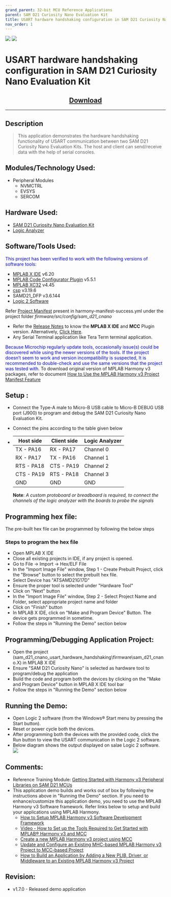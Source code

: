 ```yaml
---
grand_parent: 32-bit MCU Reference Applications
parent: SAM D21 Curiosity Nano Evaluation Kit
title: USART hardware handshaking configuration in SAM D21 Curiosity Nano Evaluation Kit 
nav_order: 1
---
```

<img src = "images/microchip_logo.png">
<img src = "images/microchip_mplab_harmony_logo_small.png">

# USART hardware handshaking configuration in SAM D21 Curiosity Nano Evaluation Kit
<h2 align="center"> <a href="https://github.com/Microchip-MPLAB-Harmony/reference_apps/releases/latest/download/sam_d21_cnano_usart_hardware_handshaking.zip" > Download </a> </h2>

-----
## Description

>  This application demonstrates the hardware handshaking functionality of USART communication between two SAM D21 Curiosity Nano Evaluation Kits. The host and client can send/receive data with the help of serial consoles.

## Modules/Technology Used:

- Peripheral Modules      
	- NVMCTRL
	- EVSYS
	- SERCOM

## Hardware Used:

- [SAM D21 Curiosity Nano Evaluation Kit](https://www.microchip.com/en-us/development-tool/dm320119)   
- [Logic Analyzer](https://www.saleae.com/collections/logic-analyzers)

## Software/Tools Used:

<span style="color:blue"> This project has been verified to work with the following versions of software tools:</span>  

- [MPLAB X IDE](https://www.microchip.com/en-us/tools-resources/develop/mplab-x-ide) v6.20
- [MPLAB Code Configurator Plugin](https://www.microchip.com/en-us/tools-resources/configure/mplab-code-configurator)  v5.5.1
- [MPLAB XC32](https://www.microchip.com/en-us/tools-resources/develop/mplab-xc-compilers) v4.45
- [csp](https://github.com/Microchip-MPLAB-Harmony/csp) v3.19.6
- SAMD21_DFP v3.6.144
- [Logic 2 Software](https://www.saleae.com/pages/downloads?gad_source=1&gclid=CjwKCAjwxNW2BhAkEiwA24Cm9KGLD_xHCPJBRtSgUNVujkZRvFqLfVWTLGalrLMckyYz-9VuEeG6wxoCTWQQAvD_BwE) 

Refer [Project Manifest](./firmware/src/config/sam_d21_cnano/harmony-manifest-success.yml) present in harmony-manifest-success.yml under the project folder *firmware/src/config/sam_d21_cnano*  

- Refer the [Release Notes](../../../release_notes.md#microchip-mplab-harmony-3-release-notes) to know the **MPLAB X IDE** and **MCC** Plugin version. Alternatively, [Click Here](https://github.com/Microchip-MPLAB-Harmony/reference_apps/blob/master/release_notes.md#microchip-mplab-harmony-3-release-notes).  
- Any Serial Terminal application like Tera Term terminal application.

<span style="color:blue"> Because Microchip regularly update tools, occasionally issue(s) could be discovered while using the newer versions of the tools. If the project doesn’t seem to work and version incompatibility is suspected, It is recommended to double-check and use the same versions that the project was tested with. </span> To download original version of MPLAB Harmony v3 packages, refer to document [How to Use the MPLAB Harmony v3 Project Manifest Feature](https://ww1.microchip.com/downloads/en/DeviceDoc/How-to-Use-the-MPLAB-Harmony-v3-Project-Manifest-Feature-DS90003305.pdf)


## Setup :
- Connect the Type-A male to Micro-B USB cable to Micro-B DEBUG USB port (J900) to program and debug the SAM D21 Curiosity Nano Evaluation Kit. 
- Connect the pins according to the table given below

- |Host side|Client side|Logic Analyzer|
    |----------|----------|--------|
    |TX - PA16|RX - PA17|Channel 0|
    |RX - PA17|TX - PA16|Channel 1|
	|RTS - PA18|CTS - PA19|Channel 2|
	|CTS - PA19|RTS - PA18|Channel 3|
    |GND|GND|GND|
	
	**Note**: *A custom protoboard or breadboard is required, to connect the channels of the logic analyzer with the boards to probe the signals*

## Programming hex file:
The pre-built hex file can be programmed by following the below steps

### Steps to program the hex file
- Open MPLAB X IDE
- Close all existing projects in IDE, if any project is opened.
- Go to File -> Import -> Hex/ELF File
- In the "Import Image File" window, Step 1 - Create Prebuilt Project, click the "Browse" button to select the prebuilt hex file.
- Select Device has "ATSAMD21G17D"
- Ensure the proper tool is selected under "Hardware Tool"
- Click on "Next" button
- In the "Import Image File" window, Step 2 - Select Project Name and Folder, select appropriate project name and folder
- Click on "Finish" button
- In MPLAB X IDE, click on "Make and Program Device" Button. The device gets programmed in sometime.
- Follow the steps in "Running the Demo" section below

## Programming/Debugging Application Project:
- Open the project (sam_d21_cnano_usart_hardware_handshaking\firmware\sam_d21_cnano.X) in MPLAB X IDE
- Ensure "SAM D21 Curiosity Nano" is selected as hardware tool to program/debug the application
- Build the code and program both the devices by clicking on the "Make and Program Device" button in MPLAB X IDE tool bar
- Follow the steps in "Running the Demo" section below  

## Running the Demo:
- Open Logic 2 software (from the Windows® Start menu by pressing the Start button).
- Reset or power cycle both the devices.
- After programming both the devices with the provided code, click the Run button to view the USART communication in the Logic 2 software.
- Below diagram shows the output displayed on salae Logic 2 software.  
     <img src = "images/output.png">
	
## Comments:
- Reference Training Module: [Getting Started with Harmony v3 Peripheral Libraries on SAM D21 MCUs](https://microchipdeveloper.com/harmony3:samd21-getting-started-training-module)
- This application demo builds and works out of box by following the instructions above in "Running the Demo" section. If you need to enhance/customize this application demo, you need to use the MPLAB Harmony v3 Software framework. Refer links below to setup and build your applications using MPLAB Harmony.
	- [How to Setup MPLAB Harmony v3 Software Development Framework](https://ww1.microchip.com/downloads/aemDocuments/documents/MCU32/ProductDocuments/SupportingCollateral/How-to-Setup-MPLAB-Harmony-v3-Software-Development-Framework-DS90003232.pdf)  
	- [Video - How to Set up the Tools Required to Get Started with MPLAB® Harmony v3 and MCC](https://www.youtube.com/watch?v=0rNFSlsVwVw)
	- [Create a new MPLAB Harmony v3 project using MCC](https://developerhelp.microchip.com/xwiki/bin/view/software-tools/harmony/getting-started-training-module-using-mcc/)
	- [Update and Configure an Existing MHC-based MPLAB Harmony v3 Project to MCC-based Project](https://developerhelp.microchip.com/xwiki/bin/view/software-tools/harmony/update-and-configure-existing-mhc-proj-to-mcc-proj/)
	- [How to Build an Application by Adding a New PLIB, Driver, or Middleware to an Existing MPLAB Harmony v3 Project](https://ww1.microchip.com/downloads/aemDocuments/documents/MCU32/ProductDocuments/SupportingCollateral/How-to-Build-an-Application-by-Adding-a-New-PLIB-Driver-or-Middleware-to-an-Existing-MPLAB-Harmony-v3-Project-DS90003253.pdf)


## Revision:
- v1.7.0 - Released demo application
